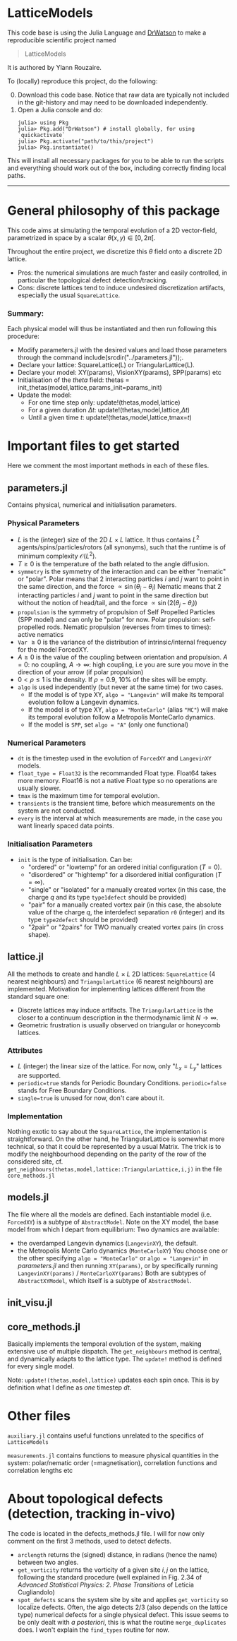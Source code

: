 # LatticeModels

This code base is using the Julia Language and [DrWatson](https://juliadynamics.github.io/DrWatson.jl/stable/)
to make a reproducible scientific project named
> LatticeModels

It is authored by Ylann Rouzaire.

To (locally) reproduce this project, do the following:

0. Download this code base. Notice that raw data are typically not included in the
   git-history and may need to be downloaded independently.
1. Open a Julia console and do:
   ```
   julia> using Pkg
   julia> Pkg.add("DrWatson") # install globally, for using `quickactivate`
   julia> Pkg.activate("path/to/this/project")
   julia> Pkg.instantiate()
   ```

This will install all necessary packages for you to be able to run the scripts and
everything should work out of the box, including correctly finding local paths.

------------------------------------------------------------------------------
# General philosophy of this package
This code aims at simulating the temporal evolution of a 2D vector-field,
parametrized in space by a scalar $\theta(x,y) \in [0,2\pi[$.

Throughout the entire project, we discretize this $\theta$ field onto a discrete 2D lattice.
  - Pros: the numerical simulations are much faster and easily controlled, in particular
the topological defect detection/tracking.
  - Cons: discrete lattices tend to induce undesired discretization artifacts, especially the
usual `SquareLattice`.



### Summary:
Each physical model will thus be instantiated and then run following this procedure:
  - Modify parameters.jl with the desired values and load those parameters through the command include(srcdir("../parameters.jl"));.
  - Declare your lattice: SquareLattice(L) or TriangularLattice(L).
  - Declare your model: XY(params), VisionXY(params), SPP(params) etc
  - Initialisation of the $theta$ field: thetas = init_thetas(model,lattice,params_init=params_init)
  - Update the model:
    - For one time step only: update!(thetas,model,lattice)
    - For a given duration $\Delta t$: update!(thetas,model,lattice,$\Delta t$)
    - Until a given time $t$: update!(thetas,model,lattice,tmax=$t$)

# Important files to get started

Here we comment the most important methods in each of these files.

## parameters.jl
Contains physical, numerical and initialisation parameters.

### Physical Parameters
  - $L$ is the (integer) size of the 2D $L\times L$ lattice. It thus contains $L^2$ agents/spins/particles/rotors (all synonyms),
  such that the runtime is of minimum complexity $\mathcal{O}(L^2)$.
  - $T\ge 0$ is the temperature of the bath related to the angle diffusion.
  - `symmetry` is the symmetry of the interaction and can be either "nematic" or "polar".
  Polar means that 2 interacting particles $i$ and $j$ want to point in the same direction, and the force $\propto \sin(\theta_j - \theta_i)$
  Nematic means that 2 interacting particles $i$ and $j$ want to point in the same direction but without the notion of head/tail, and the force $\propto \sin(2(\theta_j - \theta_i))$
  - `propulsion` is the symmetry of propulsion of Self Propelled Particles (SPP model) and can only be "polar" for now. Polar propulsion: self-propelled rods. Nematic propulsion (reverses from times to times): active nematics
  - `Var` $\ge 0$ is the variance of the distribution of intrinsic/internal frequency for the model ForcedXY.
  - $A\ge 0$ is the value of the coupling between orientation and propulsion. $A = 0$: no coupling, $A \to \infty$: high coupling, i.e you are sure you move in the direction of your arrow (if polar propulsion)
  - $0 <\rho \le 1$ is the density. If $\rho = 0.9$, 10% of the sites will be empty.
  - `algo` is used independently (but never at the same time) for two cases.
    - If the model is of type XY, `algo = "Langevin"` will make its temporal evolution follow a Langevin dynamics.
    - If the model is of type XY, `algo = "MonteCarlo"` (alias `"MC"`)  will make its temporal evolution follow a Metropolis MonteCarlo dynamics.
    - If the model is `SPP`, set `algo = "A"` (only one functional)

### Numerical Parameters
  - `dt` is the timestep used in the evolution of `ForcedXY` and `LangevinXY` models.
  - `float_type = Float32` is the recommanded Float type. Float64 takes more memory. Float16 is not a native Float type so no operations are usually slower.
  - `tmax` is the maximum time for temporal evolution.
  - `transients` is the transient time, before which measurements on the system are not conducted.
  - `every` is the interval at which measurements are made, in the case you want linearly spaced data points.

### Initialisation Parameters
  - `init` is the type of initialisation. Can be:
    - "ordered" or "lowtemp" for an ordered initial configuration ($T=0$).
    - "disordered" or "hightemp" for a disordered initial configuration ($T=\infty$).
    - "single" or "isolated" for a manually created vortex (in this case, the charge $q$ and its type `type1defect` should be provided)
    - "pair" for a manually created vortex pair (in this case, the absolute value of the charge $q$, the interdefect separation `r0` (integer) and its type `type2defect` should be provided)
    - "2pair" or "2pairs" for TWO manually created vortex pairs (in cross shape).

## lattice.jl
All the methods to create and handle $L\times L$ 2D lattices: `SquareLattice` (4 nearest neighbours) and `TriangularLattice` (6 nearest neighbours) are implemented.
Motivation for implementing lattices different from the standard square one:
  - Discrete lattices may induce artifacts. The `TriangularLattice` is the closer to a continuum description in the thermodynamic limit $N\to\infty$.
  - Geometric frustration is usually observed on triangular or honeycomb lattices.

### Attributes
  - $L$ (integer) the linear size of the lattice. For now, only "$L_x = L_y$" lattices are supported.
  - `periodic=true` stands for Periodic Boundary Conditions. `periodic=false` stands for Free Boundary Conditions.
  - `single=true` is unused for now, don't care about it.

### Implementation
Nothing exotic to say about the `SquareLattice`, the implementation is straightforward.
On the other hand, he TriangularLattice is somewhat more technical, so that it could be represented by a usual Matrix.
The trick is to modify the neighbourhood depending on the parity of the row of the considered site, cf. `get_neighbours(thetas,model,lattice::TriangularLattice,i,j)` in the file `core_methods.jl`

## models.jl
The file where all the models are defined.
Each instantiable model (i.e. `ForcedXY`) is a subtype of `AbstractModel`.
Note on the XY model, the base model from which I depart from equilibrium:
Two dynamics are available:
  - the overdamped Langevin dynamics (`LangevinXY`), the default.
  - the Metropolis Monte Carlo dynamics (`MonteCarloXY`)
You choose one or the other specifying `algo = "MonteCarlo"` or `algo = "Langevin"` in *parameters.jl* and then running `XY(params)`,
or by specifically running `LangevinXY(params)` / `MonteCarloXY(params)`
Both are subtypes of `AbstractXYModel`, which itself is a subtype of `AbstractModel`.
## init_visu.jl

## core_methods.jl
Basically implements the temporal evolution of the system, making extensive use of multiple dispatch.
The `get_neighbours` method is central, and dynamically adapts to the lattice type.
The `update!` method is defined for every single model. 

Note: `update!(thetas,model,lattice)` updates each spin once. This is by definition what I define as *one* timestep $dt$.

# Other files
`auxiliary.jl` contains useful functions unrelated to the specifics of `LatticeModels`

`measurements.jl` contains functions to measure physical quantities in the system: polar/nematic order (=magnetisation), correlation functions and correlation lengths etc

# About topological defects (detection, tracking in-vivo)
The code is located in the defects_methods.jl file.
I will for now only comment on the first 3 methods, used to detect defects.
  - `arclength` returns the (signed) distance, in radians (hence the name) between two angles.
  - `get_vorticity` returns the vorticity of a given site $i,j$ on the lattice, following the standard procedure (well explained in Fig. 2.34 of *Advanced Statistical Physics: 2. Phase Transitions* of Leticia Cugliandolo)
  - `spot_defects` scans the system site by site and applies `get_vorticity` so localize defects. Often, the algo detects 2/3 (also depends on the lattice type) numerical defects for a single physical defect.
  This issue seems to be only dealt with *a posteriori*, this is what the routine `merge_duplicates` does. I won't explain the `find_types` routine for now.
